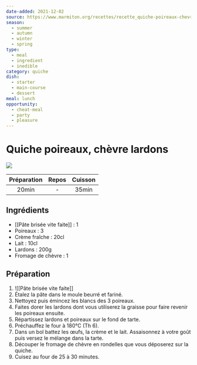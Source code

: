 ```yaml
---
date-added: 2021-12-02
source: https://www.marmiton.org/recettes/recette_quiche-poireaux-chevre-lardons_22275.aspx
season:
  - summer
  - autumn
  - winter
  - spring
type:
  - meal
  - ingredient
  - inedible
category: quiche
dish:
  - starter
  - main-course
  - dessert
meal: lunch
opportunity:
  - cheat-meal
  - party
  - pleasure
---
```


# Quiche poireaux, chèvre lardons

![](images/Quiche%20poireaux,%20chèvre%20lardons.jpg)

| Préparation | Repos | Cuisson |
|:-----------:|:-----:|:-------:|
|    20min    |   -   |  35min  |

## Ingrédients

- [[Pâte brisée vite faite]] : 1
- Poireaux : 3
- Crème fraîche : 20cl
- Lait : 10cl
- Lardons : 200g
- Fromage de chèvre : 1

## Préparation

1. ![[Pâte brisée vite faite]]
2. Étalez la pâte dans le moule beurré et fariné.
3. Nettoyez puis émincez les blancs des 3 poireaux.
4. Faites dorer les lardons dont vous utiliserez la graisse pour faire revenir les poireaux ensuite.
5. Répartissez lardons et poireaux sur le fond de tarte.
6. Préchauffez le four à 180°C (Th 6).
7. Dans un bol battez les œufs, la crème et le lait. Assaisonnez à votre goût puis versez le mélange dans la tarte.
8. Découper le fromage de chèvre en rondelles que vous déposerez sur la quiche.
9. Cuisez au four de 25 à 30 minutes.
